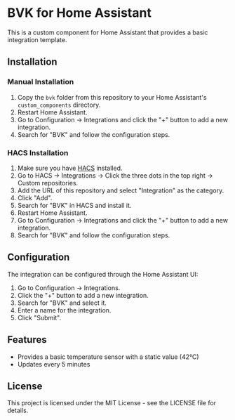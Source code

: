 # BVK for Home Assistant

This is a custom component for Home Assistant that provides a basic integration template.

## Installation

### Manual Installation

1. Copy the `bvk` folder from this repository to your Home Assistant's `custom_components` directory.
2. Restart Home Assistant.
3. Go to Configuration -> Integrations and click the "+" button to add a new integration.
4. Search for "BVK" and follow the configuration steps.

### HACS Installation

1. Make sure you have [HACS](https://hacs.xyz/) installed.
2. Go to HACS -> Integrations -> Click the three dots in the top right -> Custom repositories.
3. Add the URL of this repository and select "Integration" as the category.
4. Click "Add".
5. Search for "BVK" in HACS and install it.
6. Restart Home Assistant.
7. Go to Configuration -> Integrations and click the "+" button to add a new integration.
8. Search for "BVK" and follow the configuration steps.

## Configuration

The integration can be configured through the Home Assistant UI:

1. Go to Configuration -> Integrations.
2. Click the "+" button to add a new integration.
3. Search for "BVK" and select it.
4. Enter a name for the integration.
5. Click "Submit".

## Features

- Provides a basic temperature sensor with a static value (42°C)
- Updates every 5 minutes

## License

This project is licensed under the MIT License - see the LICENSE file for details.
